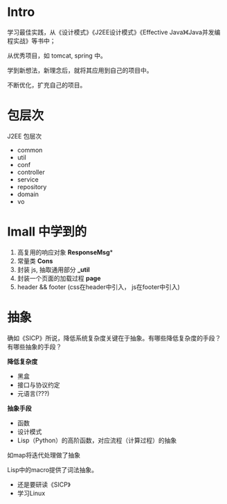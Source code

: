 # Intro

学习最佳实践，从《设计模式》《J2EE设计模式》《Effective Java》《Java并发编程实战》等书中；

从优秀项目，如 tomcat, spring 中。

学到新想法，新理念后，就将其应用到自己的项目中。

不断优化，扩充自己的项目。

# 包层次

J2EE 包层次

+ common
+ util
+ conf
+ controller
+ service
+ repository
+ domain
+ vo

# Imall 中学到的

1. 高复用的响应对象 **ResponseMsg***
2. 常量类 **Cons**
3. 封装 js, 抽取通用部分 **_util**
4. 封装一个页面的加载过程 **page**
5. header && footer (css在header中引入， js在footer中引入)




# 抽象

确如《SICP》所说，降低系统复杂度关键在于抽象。有哪些降低复杂度的手段？有哪些抽象的手段？

**降低复杂度**

+ 黑盒
+ 接口与协议约定
+ 元语言(???)

**抽象手段**

+ 函数
+ 设计模式
+ Lisp（Python）的高阶函数，对应流程（计算过程）的抽象

如map将迭代处理做了抽象

Lisp中的macro提供了词法抽象。

+ 还是要研读《SICP》
+ 学习Linux

